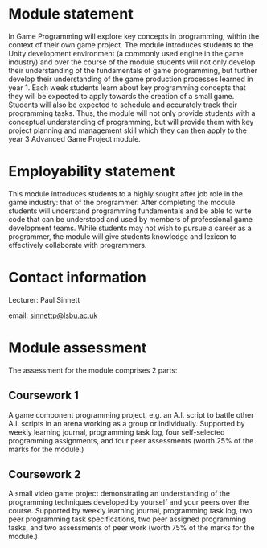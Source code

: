 # Module statement

In Game Programming will explore key concepts in programming, within the context of their own game project. The module introduces students to the Unity development environment (a commonly used engine in the game industry) and over the course of the module students will not only develop their understanding of the fundamentals of game programming, but further develop their understanding of the game production processes learned in year 1. Each week students learn about key programming concepts that they will be expected to apply towards the creation of a small game. Students will also be expected to schedule and accurately track their programming tasks. Thus, the module will not only provide students with a conceptual understanding of programming, but will provide them with key project planning and management skill which they can then apply to the year 3 Advanced Game Project module.

# Employability statement

This module introduces students to a highly sought after job role in the game industry: that of the programmer. After completing the module students will understand programming fundamentals and be able to write code that can be understood and used by members of professional game development teams. While students may not wish to pursue a career as a programmer, the module will give students knowledge and lexicon to effectively collaborate with programmers.

# Contact information

Lecturer: Paul Sinnett

email: sinnettp@lsbu.ac.uk

# Module assessment

The assessment for the module comprises 2 parts:  

## Coursework 1

A game component programming project, e.g. an A.I. script to battle other A.I. scripts in an arena working as a group or individually. Supported by weekly learning journal, programming task log, four self-selected programming assignments, and four peer assessments (worth 25% of the marks for the module.)

## Coursework 2

A small video game project demonstrating an understanding of the programming techniques developed by yourself and your peers over the course. Supported by weekly learning journal, programming task log, two peer programming task specifications, two peer assigned programming tasks, and two assessments of peer work (worth 75% of the marks for the module.)
